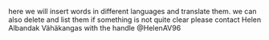 here we will insert words in different languages and translate them.
we can also delete and list them
if something is not quite clear please contact Helen Albandak Vähäkangas with the handle @HelenAV96
